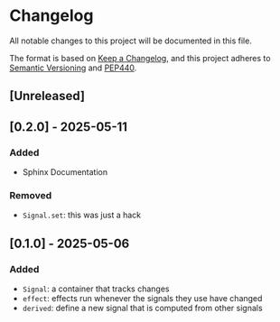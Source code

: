 
# Changelog

All notable changes to this project will be documented in this file.

The format is based on [Keep a Changelog](https://keepachangelog.com/en/1.1.0/), and this project adheres to [Semantic Versioning](https://semver.org/spec/v2.0.0.html) and [PEP440](https://peps.python.org/pep-0440/).

## [Unreleased]


## [0.2.0] - 2025-05-11

### Added
 - Sphinx Documentation

### Removed
 - `Signal.set`: this was just a hack


## [0.1.0] - 2025-05-06

### Added
 - `Signal`: a container that tracks changes
 - `effect`: effects run whenever the signals they use have changed
 - `derived`: define a new signal that is computed from other signals
